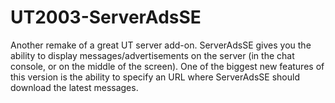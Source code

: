 # UT2003-ServerAdsSE

Another remake of a great UT server add-on. ServerAdsSE gives you the ability to display messages/advertisements on the server (in the chat console, or on the middle of the screen). One of the biggest new features of this version is the ability to specify an URL where ServerAdsSE should download the latest messages.
